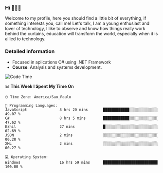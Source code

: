 


### Hi 🙋🏽‍♂️

Welcome to my profile, here you should find a little bit of everything, if something interests you, call me! Let's talk,
I am a young enthusiast and lover of technology, I like to observe and know how things really work behind the curtains, 
education will transform the world, especially when it is allied to technology.

### Detailed information
* Focused in aplications C# using .NET Framework
* **Course**: Analysis and systems development.

<!--START_SECTION:waka-->
![Code Time](http://img.shields.io/badge/Code%20Time-383%20hrs%2010%20mins-blue)

📊 **This Week I Spent My Time On** 

```text
🕑︎ Time Zone: America/Sao_Paulo

💬 Programming Languages: 
JavaScript               8 hrs 20 mins       ████████████░░░░░░░░░░░░░   49.07 % 
C#                       8 hrs 5 mins        ████████████░░░░░░░░░░░░░   47.62 % 
Ezhil                    27 mins             █░░░░░░░░░░░░░░░░░░░░░░░░   02.69 % 
JSON                     2 mins              ░░░░░░░░░░░░░░░░░░░░░░░░░   00.28 % 
XML                      2 mins              ░░░░░░░░░░░░░░░░░░░░░░░░░   00.27 % 

💻 Operating System: 
Windows                  16 hrs 59 mins      █████████████████████████   100.00 % 
```


<!--END_SECTION:waka-->


